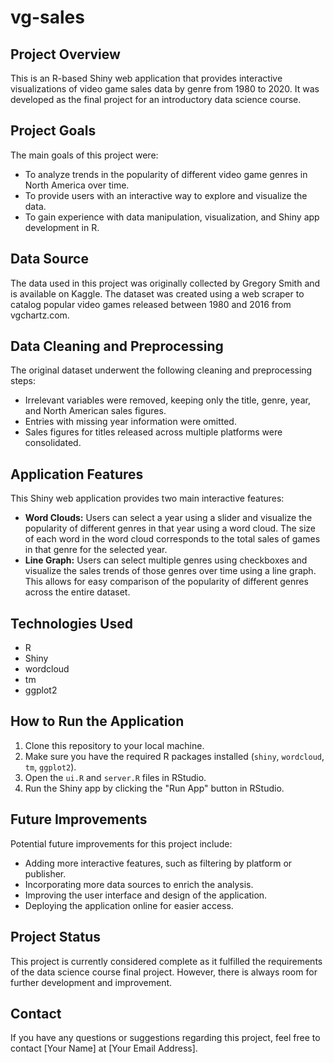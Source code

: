 # vg-sales

## Project Overview

This is an R-based Shiny web application that provides interactive visualizations of video game sales data by genre from 1980 to 2020. It was developed as the final project for an introductory data science course.

## Project Goals

The main goals of this project were:

*   To analyze trends in the popularity of different video game genres in North America over time.
*   To provide users with an interactive way to explore and visualize the data.
*   To gain experience with data manipulation, visualization, and Shiny app development in R.

## Data Source

The data used in this project was originally collected by Gregory Smith and is available on Kaggle. The dataset was created using a web scraper to catalog popular video games released between 1980 and 2016 from vgchartz.com.

## Data Cleaning and Preprocessing

The original dataset underwent the following cleaning and preprocessing steps:

*   Irrelevant variables were removed, keeping only the title, genre, year, and North American sales figures.
*   Entries with missing year information were omitted.
*   Sales figures for titles released across multiple platforms were consolidated.

## Application Features

This Shiny web application provides two main interactive features:

*   **Word Clouds:** Users can select a year using a slider and visualize the popularity of different genres in that year using a word cloud. The size of each word in the word cloud corresponds to the total sales of games in that genre for the selected year.
*   **Line Graph:** Users can select multiple genres using checkboxes and visualize the sales trends of those genres over time using a line graph. This allows for easy comparison of the popularity of different genres across the entire dataset.

## Technologies Used

*   R
*   Shiny
*   wordcloud
*   tm
*   ggplot2

## How to Run the Application

1.  Clone this repository to your local machine.
2.  Make sure you have the required R packages installed (`shiny`, `wordcloud`, `tm`, `ggplot2`).
3.  Open the `ui.R` and `server.R` files in RStudio.
4.  Run the Shiny app by clicking the "Run App" button in RStudio.

## Future Improvements

Potential future improvements for this project include:

*   Adding more interactive features, such as filtering by platform or publisher.
*   Incorporating more data sources to enrich the analysis.
*   Improving the user interface and design of the application.
*   Deploying the application online for easier access.

## Project Status

This project is currently considered complete as it fulfilled the requirements of the data science course final project. However, there is always room for further development and improvement.

## Contact

If you have any questions or suggestions regarding this project, feel free to contact [Your Name] at [Your Email Address].
